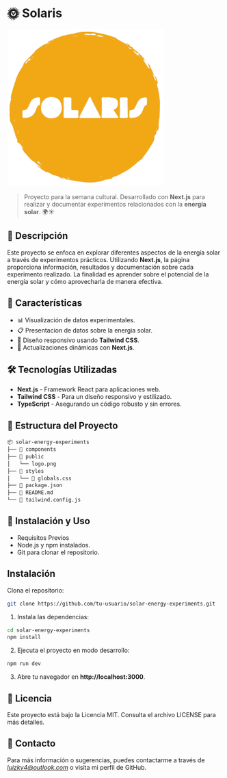# 🌞 Solaris

![Logo](./public/logo.png)

> Proyecto para la semana cultural. Desarrollado con **Next.js** para realizar y documentar experimentos relacionados con la **energía solar**. 🌍☀️

## 🚀 Descripción

Este proyecto se enfoca en explorar diferentes aspectos de la energía solar a través de experimentos prácticos. Utilizando **Next.js**, la página proporciona información, resultados y documentación sobre cada experimento realizado. La finalidad es aprender sobre el potencial de la energía solar y cómo aprovecharla de manera efectiva.

## 🧩 Características

- 📊 Visualización de datos experimentales.
- 📋 Presentacion de datos sobre la energia solar.
- 📱 Diseño responsivo usando **Tailwind CSS**.
- 🔄 Actualizaciones dinámicas con **Next.js**.

## 🛠️ Tecnologías Utilizadas

- **Next.js** - Framework React para aplicaciones web.
- **Tailwind CSS** - Para un diseño responsivo y estilizado.
- **TypeScript** - Asegurando un código robusto y sin errores.

## 📂 Estructura del Proyecto

```bash
📦 solar-energy-experiments
├── 📁 components
├── 📁 public
│   └── logo.png
├── 📁 styles
│   └── 📄 globals.css
├── 📄 package.json
├── 📄 README.md
└── 📄 tailwind.config.js
```

## 🚧 Instalación y Uso
- Requisitos Previos
- Node.js y npm instalados.
- Git para clonar el repositorio.

## Instalación
Clona el repositorio:
```bash
git clone https://github.com/tu-usuario/solar-energy-experiments.git
```

1. Instala las dependencias:
```bash
cd solar-energy-experiments
npm install
```

2. Ejecuta el proyecto en modo desarrollo:
```bash
npm run dev
```

3. Abre tu navegador en **http://localhost:3000**.

## 📜 Licencia
Este proyecto está bajo la Licencia MIT. Consulta el archivo LICENSE para más detalles.

## 💬 Contacto
Para más información o sugerencias, puedes contactarme a través de *luizkv4@outlook.com* o visita mi perfil de GitHub.

